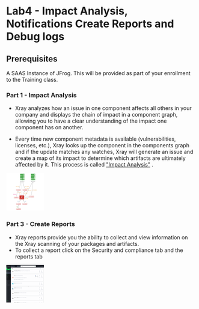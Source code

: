 # Lab4 - Impact Analysis, Notifications Create Reports and Debug logs 

## Prerequisites
A SAAS Instance of JFrog. This will be provided as part of your enrollment to the Training class.

### Part 1 - Impact Analysis

- Xray analyzes how an issue in one component affects all others in your company and displays the chain of impact in a component graph, allowing you to have a clear understanding of the impact one component has on another. 

- Every time new component metadata is available (vulnerabilities, licenses, etc.), Xray looks up the component in the components graph and if the update matches any watches, Xray will generate an issue and create a map of its impact to determine which artifacts are ultimately affected by it. This process is called ["Impact Analysis"](https://jfrog.com/ja/article/impact-analysis/) .

<img src="/SU-201-Intro-to-JFrog-Xray/Lab4/images/1.png" alt="Impact Analysis" style="height: 100px; width:100px;"/>

### Part 3 - Create Reports

- Xray reports provide you the ability to collect and view information on the Xray scanning of your packages and artifacts. 
- To collect a report click on the Security and compliance tab and the reports tab 
<img src="/SU-201-Intro-to-JFrog-Xray/Lab4/images/2.gif" alt="Create Reports" style="height: 100px; width:100px;"/>


